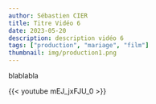 ```yaml
---
author: Sébastien CIER
title: Titre Vidéo 6
date: 2023-05-20
description: description vidéo 6
tags: ["production", "mariage", "film"]
thumbnail: img/production1.png
---
```


blablabla


{{< youtube mEJ_jxFJU_0 >}}


